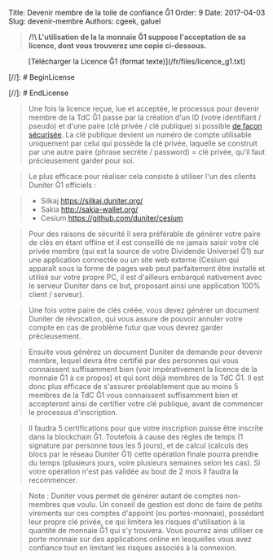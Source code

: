 Title: Devenir membre de la toile de confiance Ğ1
Order: 9
Date: 2017-04-03
Slug: devenir-membre
Authors: cgeek, galuel

> **/!\ L'utilisation de la la monnaie Ğ1 suppose l'acceptation de sa licence, dont vous trouverez une copie ci-dessous.**

<center id="licence_g1">[Télécharger la Licence Ğ1 (format texte)](/fr/files/licence_g1.txt)</center>

[//]: # BeginLicense

[//]: # EndLicense

> Une fois la licence reçue, lue et acceptée, le processus pour devenir membre de la TdC Ğ1 passe par la création d'un ID (votre identifiant / pseudo) et d'une paire (clé privée / clé publique) si possible [de façon sécurisée](https://forum.duniter.org/t/recommandations-de-securite-a-lire-avant-de-creer-votre-compte-g1/1819). La clé publique devient un numéro de compte utilisable uniquement par celui qui possède la clé privée, laquelle se construit par une autre paire (phrase secrète / password) = clé privée, qu'il faut précieusement garder pour soi.

> Le plus efficace pour réaliser cela consiste à utiliser l'un des clients Duniter Ğ1 officiels :

> * Silkaj https://silkaj.duniter.org/
> * Sakia http://sakia-wallet.org/
> * Cesium https://github.com/duniter/cesium

> Pour des raisons de sécurité il sera préférable de générer votre paire de clés en étant offline et il est conseillé de ne jamais saisir votre clé privée membre (qui est la source de votre Dividende Universel Ğ1) sur une application connectée ou un site web externe (Cesium qui apparaît sous la forme de pages web peut parfaitement être installé et utilisé sur votre propre PC, il est d'ailleurs embarqué nativement avec le serveur Duniter dans ce but, proposant ainsi une application 100% client / serveur).

> Une fois votre paire de clés créée, vous devez générer un document Duniter de révocation, qui vous assure de pouvoir annuler votre compte en cas de problème futur que vous devrez garder précieusement.

> Ensuite vous générez un document Duniter de demande pour devenir membre, lequel devra être certifié par des personnes qui vous connaissent suffisamment bien (voir impérativement la licence de la monnaie Ğ1 à ce propos) et qui sont déjà membres de la TdC Ğ1. Il est donc plus efficace de s'assurer préalablement que au moins 5 membres de la TdC Ğ1 vous connaissent suffisamment bien et accepteront ainsi de certifier votre clé publique, avant de commencer le processus d'inscription.

> Il faudra 5 certifications pour que votre inscription puisse être inscrite dans la blockchain Ğ1. Toutefois à cause des règles de temps (1 signature par personne tous les 5 jours), et de calcul (calculs des blocs par le réseau Duniter Ğ1) cette opération finale pourra prendre du temps (plusieurs jours, voire plusieurs semaines selon les cas). Si votre opération n'est pas validée au bout de 2 mois il faudra la recommencer.

> Note : Duniter vous permet de générer autant de comptes non-membres que voulu. Un conseil de gestion est donc de faire de petits virements sur ces comptes d'appoint (ou portes-monnaie), possédant leur propre clé privée, ce qui limitera les risques d'utilisation à la quantité de monnaie Ğ1 qui s'y trouvera. Vous pourrez ainsi utiliser ce porte monnaie sur des applications online en lesquelles vous avez confiance tout en limitant les risques associés à la connexion.
